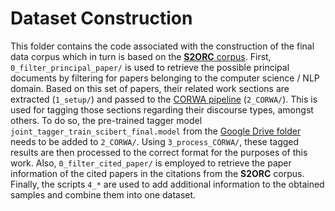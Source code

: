 # Dataset Construction

This folder contains the code associated with the construction of the final data corpus which in turn is based on the [**S2ORC** corpus](https://github.com/allenai/s2orc). First, `0_filter_principal_paper/` is used to retrieve the possible principal documents by filtering for papers belonging to the computer science / NLP domain. Based on this set of papers, their related work sections are extracted (`1_setup/`) and passed to the [CORWA pipeline](https://github.com/jacklxc/CORWA) (`2_CORWA/`). This is used for tagging those sections regarding their discourse types, amongst others. To do so, the pre-trained tagger model `joint_tagger_train_scibert_final.model` from the [Google Drive folder](https://drive.google.com/drive/folders/1uGxfWfnK_PtNfKEfuc2EbCuEQpZpjnQJ?usp=sharing) needs to be added to `2_CORWA/`. Using `3_process_CORWA/`, these tagged results are then processed to the correct format for the purposes of this work. Also, `0_filter_cited_paper/` is employed to retrieve the paper information of the cited papers in the citations from the **S2ORC** corpus. Finally, the scripts `4_*` are used to add additional information to the obtained samples and combine them into one dataset.

